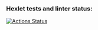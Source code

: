 ### Hexlet tests and linter status:
[![Actions Status](https://github.com/dimmy2000/python-project-lvl3/workflows/hexlet-check/badge.svg)](https://github.com/dimmy2000/python-project-lvl3/actions)